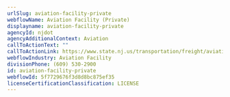 ```yaml
---
urlSlug: aviation-facility-private
webflowName: Aviation Facility (Private)
displayname: aviation-facility-private
agencyId: njdot
agencyAdditionalContext: Aviation
callToActionText: ""
callToActionLink: https://www.state.nj.us/transportation/freight/aviation/forms.shtm
webflowIndustry: Aviation Facility
divisionPhone: (609) 530-2900
id: aviation-facility-private
webflowId: 5f7729676f3d8d8bc875ef35
licenseCertificationClassification: LICENSE
---
```

